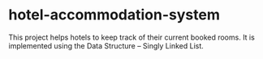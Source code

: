 # hotel-accommodation-system
This project helps hotels to keep track of their current booked rooms. It is implemented using the Data Structure – Singly Linked List.
